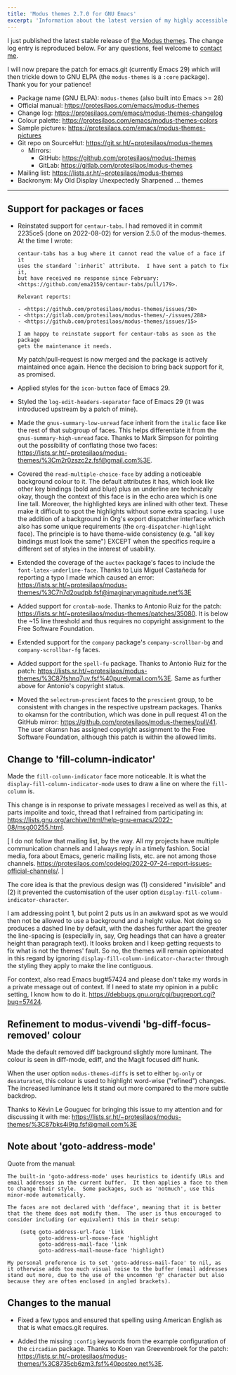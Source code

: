```yaml
---
title: 'Modus themes 2.7.0 for GNU Emacs'
excerpt: 'Information about the latest version of my highly accessible themes for GNU Emacs.'
---
```


I just published the latest stable release of [the Modus
themes](https://protesilaos.com/emacs/modus-themes).  The change log
entry is reproduced below.  For any questions, feel welcome to [contact
me](https://protesilaos.com/contact/).

I will now prepare the patch for emacs.git (currently Emacs 29) which
will then trickle down to GNU ELPA (the `modus-themes` is a `:core`
package).  Thank you for your patience!

+ Package name (GNU ELPA): `modus-themes` (also built into Emacs >= 28)
+ Official manual: <https://protesilaos.com/emacs/modus-themes>
+ Change log: <https://protesilaos.com/emacs/modus-themes-changelog>
+ Colour palette: <https://protesilaos.com/emacs/modus-themes-colors>
+ Sample pictures: <https://protesilaos.com/emacs/modus-themes-pictures>
+ Git repo on SourceHut: <https://git.sr.ht/~protesilaos/modus-themes>
  - Mirrors:
    + GitHub: <https://github.com/protesilaos/modus-themes>
    + GitLab: <https://gitlab.com/protesilaos/modus-themes>
+ Mailing list: <https://lists.sr.ht/~protesilaos/modus-themes>
+ Backronym: My Old Display Unexpectedly Sharpened ... themes

* * *

## Support for packages or faces

* Reinstated support for `centaur-tabs`.  I had removed it in commit
  2235ce5 (done on 2022-08-02) for version 2.5.0 of the modus-themes.
  At the time I wrote:

      centaur-tabs has a bug where it cannot read the value of a face if it
      uses the standard `:inherit` attribute.  I have sent a patch to fix it,
      but have received no response since February:
      <https://github.com/ema2159/centaur-tabs/pull/179>.

      Relevant reports:

      - <https://github.com/protesilaos/modus-themes/issues/30>
      - <https://gitlab.com/protesilaos/modus-themes/-/issues/288>
      - <https://github.com/protesilaos/modus-themes/issues/15>

      I am happy to reinstate support for centaur-tabs as soon as the package
      gets the maintenance it needs.

  My patch/pull-request is now merged and the package is actively
  maintained once again.  Hence the decision to bring back support for
  it, as promised.

* Applied styles for the `icon-button` face of Emacs 29.

* Styled the `log-edit-headers-separator` face of Emacs 29 (it was
  introduced upstream by a patch of mine).

* Made the `gnus-summary-low-unread` face inherit from the `italic`
  face like the rest of that subgroup of faces.  This helps
  differentiate it from the `gnus-summary-high-unread` face.  Thanks
  to Mark Simpson for pointing out the possibility of conflating those
  two faces: <https://lists.sr.ht/~protesilaos/modus-themes/%3Cm2r0zszc2z.fsf@gmail.com%3E>.

* Covered the `read-multiple-choice-face` by adding a noticeable
  background colour to it.  The default attributes it has, which look
  like other key bindings (bold and blue) plus an underline are
  technically okay, though the context of this face is in the echo
  area which is one line tall.  Moreover, the highlighted keys are
  inlined with other text.  These make it difficult to spot the
  highlights without some extra spacing.  I use the addition of a
  background in Org's export dispatcher interface which also has some
  unique requirements (the `org-dispatcher-highlight` face).  The
  principle is to have theme-wide consistency (e.g. "all key bindings
  must look the same") EXCEPT when the specifics require a different
  set of styles in the interest of usability.

* Extended the coverage of the `auctex` package's faces to include the
  `font-latex-underline-face`.  Thanks to Luis Miguel Castañeda for
  reporting a typo I made which caused an error:
  <https://lists.sr.ht/~protesilaos/modus-themes/%3C7h7d2oudpb.fsf@imaginarymagnitude.net%3E>

* Added support for `crontab-mode`.  Thanks to Antonio Ruiz for the
  patch: <https://lists.sr.ht/~protesilaos/modus-themes/patches/35080>.  It
  is below the ~15 line threshold and thus requires no copyright
  assignment to the Free Software Foundation.

* Extended support for the `company` package's `company-scrollbar-bg`
  and `company-scrollbar-fg` faces.

* Added support for the `spell-fu` package.  Thanks to Antonio Ruiz
  for the patch: <https://lists.sr.ht/~protesilaos/modus-themes/%3C87fshnq7uv.fsf%40purelymail.com%3E>.
  Same as further above for Antonio's copyright status.

* Moved the `selectrum-prescient` faces to the `prescient` group, to
  be consistent with changes in the respective upstream packages.
  Thanks to okamsn for the contribution, which was done in pull
  request 41 on the GitHub mirror: <https://github.com/protesilaos/modus-themes/pull/41>.
  The user okamsn has assigned copyright assignment to the Free
  Software Foundation, although this patch is within the allowed
  limits.


## Change to 'fill-column-indicator'

Made the `fill-column-indicator` face more noticeable.  It is what the
`display-fill-column-indicator-mode` uses to draw a line on where the
`fill-column` is.

This change is in response to private messages I received as well as
this, at parts impolite and toxic, thread that I refrained from
participating in:
<https://lists.gnu.org/archive/html/help-gnu-emacs/2022-08/msg00255.html>.

[ I do not follow that mailing list, by the way.  All my projects have
  multiple communication channels and I always reply in a timely
  fashion.  Social media, fora about Emacs, generic mailing lists,
  etc. are not among those channels.
  <https://protesilaos.com/codelog/2022-07-24-report-issues-official-channels/>. ]

The core idea is that the previous design was (1) considered
"invisible" and (2) it prevented the customisation of the user option
`display-fill-column-indicator-character`.

I am addressing point 1, but point 2 puts us in an awkward spot as we
would then not be allowed to use a background and a height value.  Not
doing so produces a dashed line by default, with the dashes further
apart the greater the line-spacing is (especially in, say, Org
headings that can have a greater height than paragraph text).  It
looks broken and I keep getting requests to fix what is not the
themes' fault.  So no, the themes will remain opinionated in this
regard by ignoring `display-fill-column-indicator-character` through
the styling they apply to make the line contiguous.

For context, also read Emacs bug#57424 and please don't take my words
in a private message out of context.  If I need to state my opinion in
a public setting, I know how to do it.
<https://debbugs.gnu.org/cgi/bugreport.cgi?bug=57424>.


## Refinement to modus-vivendi 'bg-diff-focus-removed' colour

Made the default removed diff background slightly more luminant.  The
colour is seen in diff-mode, ediff, and the Magit focused diff hunk.

When the user option `modus-themes-diffs` is set to either `bg-only` or
`desaturated`, this colour is used to highlight word-wise ("refined")
changes.  The increased luminance lets it stand out more compared to the
more subtle backdrop.

Thanks to Kévin Le Gouguec for bringing this issue to my attention and
for discussing it with me:
<https://lists.sr.ht/~protesilaos/modus-themes/%3C87bks4i9tg.fsf@gmail.com%3E>


## Note about 'goto-address-mode'

Quote from the manual:

    The built-in 'goto-address-mode' uses heuristics to identify URLs and
    email addresses in the current buffer.  It then applies a face to them
    to change their style.  Some packages, such as 'notmuch', use this
    minor-mode automatically.

    The faces are not declared with 'defface', meaning that it is better
    that the theme does not modify them.  The user is thus encouraged to
    consider including (or equivalent) this in their setup:

        (setq goto-address-url-face 'link
              goto-address-url-mouse-face 'highlight
              goto-address-mail-face 'link
              goto-address-mail-mouse-face 'highlight)

    My personal preference is to set 'goto-address-mail-face' to nil, as
    it otherwise adds too much visual noise to the buffer (email addresses
    stand out more, due to the use of the uncommon '@' character but also
    because they are often enclosed in angled brackets).


## Changes to the manual

* Fixed a few typos and ensured that spelling using American English
  as that is what emacs.git requires.

* Added the missing `:config` keywords from the example configuration
  of the `circadian` package.  Thanks to Koen van Greevenbroek for the
  patch: <https://lists.sr.ht/~protesilaos/modus-themes/%3C8735cb6zm3.fsf%40posteo.net%3E>.
